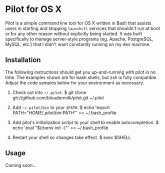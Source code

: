 # Pilot for OS X

Pilot is a simple command line tool for OS X written in Bash that assists users
in starting and stopping `launchctl` services that shouldn't run at boot or
for any other reason without explicitly being started. It was built specifically
to manage server-style programs (eg. Apache, PostgreSQL, MySQL, etc.) that I
didn't want constantly running on my dev machine.

## Installation

The following instructions should get you up-and-running with pilot in no time.
The examples shown are for bash shells, but zsh is fully compatible. Adjust the
code samples below for your environment as necessary.

1. Check out into `~/.pilot`.
    $ git clone git://github.com/bloudermilk/pilot.git ~/.pilot

2. Add `~/.pilot/bin` to your `$PATH`.
    $ echo 'export PATH="$HOME/.pilot/bin:$PATH"' >> ~/.bash_profile

3. Add pilot's initialization script to your shell to enable autocompletion.
    $ echo 'eval "$(rbenv init -)"' >> ~/.bash_profile

4. Restart your shell so changes take effect.
    $ exec $SHELL

## Usage

Coming soon...
